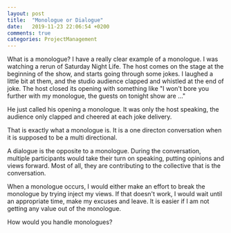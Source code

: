 ```yaml
---
layout: post
title:  "Monologue or Dialogue"
date:   2019-11-23 22:06:54 +0200
comments: true
categories: ProjectManagement
---
```


What is a monologue? I have a really clear example of a monologue. I was watching a rerun of Saturday Night Life. The host comes on the stage at the beginning of the show, and starts going through some jokes. I laughed a little bit at them, and the studio audience clapped and whistled at the end of joke. The host closed its opening with something like "I won't bore you further with my monologue, the guests on tonight show are ..." 

He just called his opening a monologue. It was only the host speaking, the audience only clapped and cheered at each joke delivery. 

That is exactly what a monologue is. It is a one directon conversation when it is supposed to be a multi directional.

A dialogue is the opposite to a monologue. During the conversation, multiple participants would take their turn on speaking, putting opinions and views forward. Most of all, they are contributing to the collective that is the conversation.

When a monologue occurs, I would either make an effort to break the monologue by trying inject my views. If that doesn't work, I would wait until an appropriate time, make my excuses and leave. It is easier if I am not getting any value out of the monologue.

How would you handle monologues?